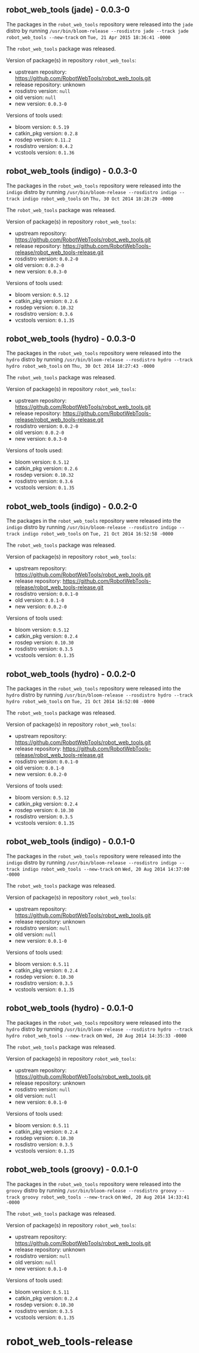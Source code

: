 ## robot_web_tools (jade) - 0.0.3-0

The packages in the `robot_web_tools` repository were released into the `jade` distro by running `/usr/bin/bloom-release --rosdistro jade --track jade robot_web_tools --new-track` on `Tue, 21 Apr 2015 18:36:41 -0000`

The `robot_web_tools` package was released.

Version of package(s) in repository `robot_web_tools`:
- upstream repository: https://github.com/RobotWebTools/robot_web_tools.git
- release repository: unknown
- rosdistro version: `null`
- old version: `null`
- new version: `0.0.3-0`

Versions of tools used:
- bloom version: `0.5.19`
- catkin_pkg version: `0.2.8`
- rosdep version: `0.11.2`
- rosdistro version: `0.4.2`
- vcstools version: `0.1.36`


## robot_web_tools (indigo) - 0.0.3-0

The packages in the `robot_web_tools` repository were released into the `indigo` distro by running `/usr/bin/bloom-release --rosdistro indigo --track indigo robot_web_tools` on `Thu, 30 Oct 2014 18:28:29 -0000`

The `robot_web_tools` package was released.

Version of package(s) in repository `robot_web_tools`:
- upstream repository: https://github.com/RobotWebTools/robot_web_tools.git
- release repository: https://github.com/RobotWebTools-release/robot_web_tools-release.git
- rosdistro version: `0.0.2-0`
- old version: `0.0.2-0`
- new version: `0.0.3-0`

Versions of tools used:
- bloom version: `0.5.12`
- catkin_pkg version: `0.2.6`
- rosdep version: `0.10.32`
- rosdistro version: `0.3.6`
- vcstools version: `0.1.35`


## robot_web_tools (hydro) - 0.0.3-0

The packages in the `robot_web_tools` repository were released into the `hydro` distro by running `/usr/bin/bloom-release --rosdistro hydro --track hydro robot_web_tools` on `Thu, 30 Oct 2014 18:27:43 -0000`

The `robot_web_tools` package was released.

Version of package(s) in repository `robot_web_tools`:
- upstream repository: https://github.com/RobotWebTools/robot_web_tools.git
- release repository: https://github.com/RobotWebTools-release/robot_web_tools-release.git
- rosdistro version: `0.0.2-0`
- old version: `0.0.2-0`
- new version: `0.0.3-0`

Versions of tools used:
- bloom version: `0.5.12`
- catkin_pkg version: `0.2.6`
- rosdep version: `0.10.32`
- rosdistro version: `0.3.6`
- vcstools version: `0.1.35`


## robot_web_tools (indigo) - 0.0.2-0

The packages in the `robot_web_tools` repository were released into the `indigo` distro by running `/usr/bin/bloom-release --rosdistro indigo --track indigo robot_web_tools` on `Tue, 21 Oct 2014 16:52:58 -0000`

The `robot_web_tools` package was released.

Version of package(s) in repository `robot_web_tools`:
- upstream repository: https://github.com/RobotWebTools/robot_web_tools.git
- release repository: https://github.com/RobotWebTools-release/robot_web_tools-release.git
- rosdistro version: `0.0.1-0`
- old version: `0.0.1-0`
- new version: `0.0.2-0`

Versions of tools used:
- bloom version: `0.5.12`
- catkin_pkg version: `0.2.4`
- rosdep version: `0.10.30`
- rosdistro version: `0.3.5`
- vcstools version: `0.1.35`


## robot_web_tools (hydro) - 0.0.2-0

The packages in the `robot_web_tools` repository were released into the `hydro` distro by running `/usr/bin/bloom-release --rosdistro hydro --track hydro robot_web_tools` on `Tue, 21 Oct 2014 16:52:08 -0000`

The `robot_web_tools` package was released.

Version of package(s) in repository `robot_web_tools`:
- upstream repository: https://github.com/RobotWebTools/robot_web_tools.git
- release repository: https://github.com/RobotWebTools-release/robot_web_tools-release.git
- rosdistro version: `0.0.1-0`
- old version: `0.0.1-0`
- new version: `0.0.2-0`

Versions of tools used:
- bloom version: `0.5.12`
- catkin_pkg version: `0.2.4`
- rosdep version: `0.10.30`
- rosdistro version: `0.3.5`
- vcstools version: `0.1.35`


## robot_web_tools (indigo) - 0.0.1-0

The packages in the `robot_web_tools` repository were released into the `indigo` distro by running `/usr/bin/bloom-release --rosdistro indigo --track indigo robot_web_tools --new-track` on `Wed, 20 Aug 2014 14:37:00 -0000`

The `robot_web_tools` package was released.

Version of package(s) in repository `robot_web_tools`:
- upstream repository: https://github.com/RobotWebTools/robot_web_tools.git
- release repository: unknown
- rosdistro version: `null`
- old version: `null`
- new version: `0.0.1-0`

Versions of tools used:
- bloom version: `0.5.11`
- catkin_pkg version: `0.2.4`
- rosdep version: `0.10.30`
- rosdistro version: `0.3.5`
- vcstools version: `0.1.35`


## robot_web_tools (hydro) - 0.0.1-0

The packages in the `robot_web_tools` repository were released into the `hydro` distro by running `/usr/bin/bloom-release --rosdistro hydro --track hydro robot_web_tools --new-track` on `Wed, 20 Aug 2014 14:35:33 -0000`

The `robot_web_tools` package was released.

Version of package(s) in repository `robot_web_tools`:
- upstream repository: https://github.com/RobotWebTools/robot_web_tools.git
- release repository: unknown
- rosdistro version: `null`
- old version: `null`
- new version: `0.0.1-0`

Versions of tools used:
- bloom version: `0.5.11`
- catkin_pkg version: `0.2.4`
- rosdep version: `0.10.30`
- rosdistro version: `0.3.5`
- vcstools version: `0.1.35`


## robot_web_tools (groovy) - 0.0.1-0

The packages in the `robot_web_tools` repository were released into the `groovy` distro by running `/usr/bin/bloom-release --rosdistro groovy --track groovy robot_web_tools --new-track` on `Wed, 20 Aug 2014 14:33:41 -0000`

The `robot_web_tools` package was released.

Version of package(s) in repository `robot_web_tools`:
- upstream repository: https://github.com/RobotWebTools/robot_web_tools.git
- release repository: unknown
- rosdistro version: `null`
- old version: `null`
- new version: `0.0.1-0`

Versions of tools used:
- bloom version: `0.5.11`
- catkin_pkg version: `0.2.4`
- rosdep version: `0.10.30`
- rosdistro version: `0.3.5`
- vcstools version: `0.1.35`


robot_web_tools-release
=======================
